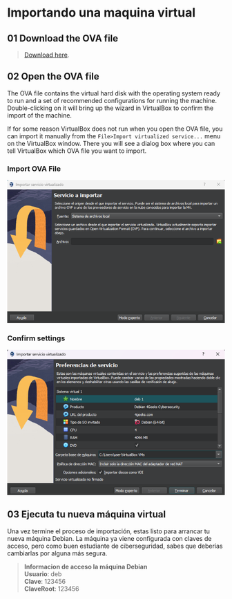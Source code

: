 # Importando una maquina virtual

## 01 Download the OVA file

 > [Download here](https://drive.google.com/file/d/1MiV1F_W9TWsP0saKF_IMTahSs4bwrFe7/view?usp=drive_link).

## 02 Open the OVA file

The OVA file contains the virtual hard disk with the operating system ready to run and a set of recommended configurations for running the machine. Double-clicking on it will bring up the wizard in VirtualBox to confirm the import of the machine.

If for some reason VirtualBox does not run when you open the OVA file, you can import it manually from the `File>Import virtualized service...` menu on the VirtualBox window. There you will see a dialog box where you can tell VirtualBox which OVA file you want to import.

### Import OVA File

![Importación de archivo ova en VirtualBox](../../.learn/assets/vbox-import-select-ova.png)

### Confirm settings

![Confirmación de configuración de maquina virtual importada](../../.learn/assets/vbox-import-confirm.png)

## 03 Ejecuta tu nueva máquina virtual

Una vez termine el proceso de importación, estas listo para arrancar tu nueva máquina Debian. La máquina ya viene configurada con claves de acceso, pero como buen estudiante de ciberseguridad, sabes que deberías cambiarlas por alguna más segura.

> **Informacion de acceso la máquina Debian**<br>
**Usuario**: deb<br>
**Clave**: 123456<br>
**ClaveRoot**: 123456
